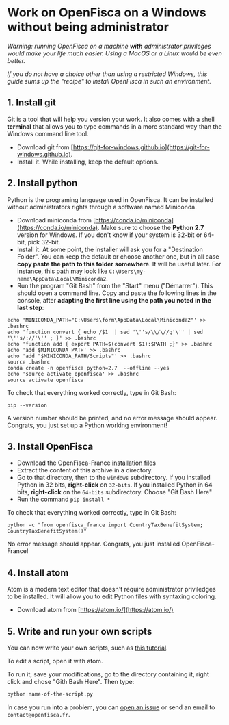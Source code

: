 # Work on OpenFisca on a Windows without being administrator

_Warning: running OpenFisca on a machine **with** administrator privileges would make your life much easier. Using a MacOS or a Linux would be even better._

_If you do not have a choice other than using a restricted Windows, this guide sums up the "recipe" to install OpenFisca in such an environment._

## 1. Install git

Git is a tool that will help you version your work. It also comes with a shell **terminal** that allows you to type commands in a more standard way than the Windows command line tool.

- Download git from [https://git-for-windows.github.io](https://git-for-windows.github.io).
- Install it. While installing, keep the default options.

## 2. Install python

Python is the programing language used in OpenFisca. It can be installed without administrators rights through a software named Miniconda.

- Download miniconda from [https://conda.io/miniconda](https://conda.io/miniconda). Make sure to choose the **Python 2.7** version for Windows. If you don't know if your system is 32-bit or 64-bit, pick 32-bit.
- Install it. At some point, the installer will ask you for a "Destination Folder". You can keep the default or choose another one, but in all case **copy paste the path to this folder somewhere**. It will be useful later. For instance, this path may look like `C:\Users\my-name\AppData\Local\Miniconda2`.
- Run the program "Git Bash" from the "Start" menu ("Démarrer"). This should open a command line. Copy and paste the following lines in the console, after **adapting the first line using the path you noted in the last step**:

```
echo 'MINICONDA_PATH="C:\Users\form\AppData\Local\Miniconda2"' >> .bashrc
echo 'function convert { echo /$1  | sed '\''s/\\/\//g'\'' | sed '\''s/://'\'' ; }' >> .bashrc
echo 'function add { export PATH=$(convert $1):$PATH ;}' >> .bashrc
echo 'add $MINICONDA_PATH' >> .bashrc
echo 'add "$MINICONDA_PATH/Scripts"' >> .bashrc
source .bashrc
conda create -n openfisca python=2.7  --offline --yes
echo 'source activate openfisca' >> .bashrc
source activate openfisca
```

To check that everything worked correctly, type in Git Bash:

```
pip --version
```

A version number should be printed, and no error message should appear. Congrats, you just set up a Python working environment!

## 3. Install OpenFisca

- Download the OpenFisca-France [installation files](https://github.com/openfisca/openfisca-france-offline/archive/master.zip)
- Extract the content of this archive in a directory.
- Go to that directory, then to the `windows` subdirectory. If you installed Python in 32 bits, **right-click** on `32-bits`. If you installed Python in 64 bits, **right-click** on the `64-bits` subdirectory. Choose "Git Bash Here"
- Run the command `pip install *`

To check that everything worked correctly, type in Git Bash:

```
python -c "from openfisca_france import CountryTaxBenefitSystem; CountryTaxBenefitSystem()"
```

No error message should appear. Congrats, you just installed OpenFisca-France!

## 4. Install atom

Atom is a modern text editor that doesn't require administrator priviledges to be installed. It will allow you to edit Python files with syntaxing coloring.

- Download atom from [https://atom.io/](https://atom.io/)

## 5. Write and run your own scripts

You can now write your own scripts, such as [this tutorial](https://raw.githubusercontent.com/Anna-Livia/formation-OF/master/calculer_param_reforme.py).

To edit a script, open it with atom.

To run it, save your modifications, go to the directory containing it, right click and chose "Gith Bash Here". Then type:

```sh
python name-of-the-script.py
```

In case you run into a problem, you can [open an issue](https://github.com/openfisca/openfisca-france/issues/new) or send an email to `contact@openfisca.fr`.
